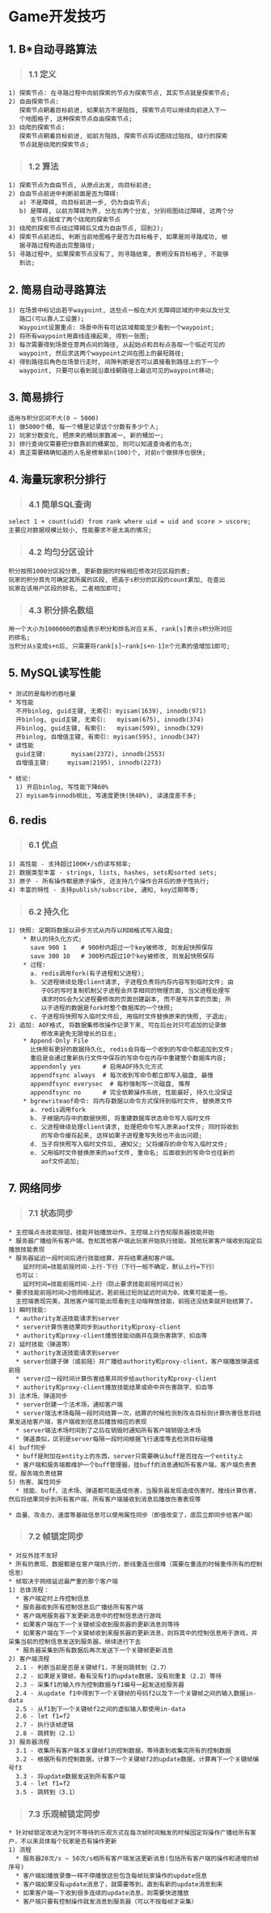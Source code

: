 # **Game开发技巧**



## **1. B*自动寻路算法**
> ### **1.1 定义**
    1) 探索节点: 在寻路过程中向前探索的节点为探索节点, 其实节点就是探索节点;
    2) 自由探索节点:
       探索节点朝着目标前进, 如果前方不是阻挡, 探索节点可以继续向前进入下一
       个地图格子, 这种探索节点自由探索节点;
    3) 绕爬的探索节点:
       探索节点朝着目标前进, 如前方阻挡, 探索节点将试图绕过阻挡, 绕行的探索
       节点就是绕爬的探索节点;
> ### **1.2 算法**
    1) 探索节点为自由节点, 从原点出发, 向目标前进;
    2) 自由节点前进中判断前面是否为障碍:
       a) 不是障碍, 向目标前进一步, 仍为自由节点;
       b) 是障碍, 以前方障碍为界, 分左右两个分支, 分别视图绕过障碍, 这两个分
          支节点就成了两个绕爬的探索节点
    3) 绕爬的探索节点绕过障碍后又成为自由节点, 回到2);
    4) 探索节点前进后, 判断当前地图格子是否为目标格子, 如果是则寻路成功, 根
       据寻路过程构造出完整路径;
    5) 寻路过程中, 如果探索节点没有了, 则寻路结束, 表明没有目标格子, 不能够
       到达;



## **2. 简易自动寻路算法**
    1) 在场景中标记出若干waypoint, 这些点一般在大片无障碍区域的中央以及分叉
       路口(可以靠人工设置);
       Waypoint设置重点: 场景中所有可达区域都能至少看到一个waypoint;
    2) 将所有waypoint用直线连接起来, 得到一张图;
    3) 每次需要得到场景任意两点间的路径, 从起始点和目标点各取一个临近可见的
       waypoint, 然后求这两个waypoint之间在图上的最短路径;
    4) 得到路径后角色在场景行走时, 间隙判断是否可以直接看到路径上的下一个
       waypoint, 只要可以看到就沿直线朝路径上最远可见的waypoint移动;



## **3. 简易排行**
    适用与积分区间不大(0 ~ 5000)
    1) 做5000个桶, 每一个桶里记录这个分数有多少个人;
    2) 玩家分数变化, 把原来的桶玩家数减一, 新的桶加一;
    3) 排行查询仅需要把分数靠前的桶累加, 则可以知道查询者的名次;
    4) 真正需要精确知道的人名是榜单前n(100)个, 对前n个做排序也很快;



## **4. 海量玩家积分排行**
> ### **4.1 简单SQL查询**
    select 1 + count(uid) from rank where uid = uid and score > uscore;
    主要应对数据规模比较小, 性能要求不是太高的情况;
> ### **4.2 均匀分区设计**
    积分按照1000分区段分表, 更新数据的时候相应修改对应区段的表;
    玩家的积分首先可确定其所属的区段, 把高于s积分的区段的count累加, 在查出
    玩家在该用户区段的排名, 二者相加即可;
> ### **4.3 积分排名数组**
    用一个大小为1000000的数组表示积分和排名对应关系, rank[s]表示s积分所对应
    的排名;
    当积分从s变成s+n后, 只需要将rank[s]~rank[s+n-1]n个元素的值增加1即可;



## **5. MySQL读写性能**
    * 测试的是每秒的吞吐量
    * 写性能
      不开binlog, guid主键, 无索引: myisam(1639), innodb(971)
      开binlog, guid主键, 无索引:   myisam(675), innodb(374)
      开binlog, guid主键, 有索引:   myisam(599), innodb(329)
      开binlog, 自增值主键, 有索引: myisam(595), innodb(347)
    * 读性能
      guid主键:       myisam(2372), innodb(2553)
      自增值主键:     myisam(2195), innodb(2273)

    * 结论:
      1) 开启binlog, 写性能下降60%
      2) myisam与innodb相比, 写速度更快(快40%), 读速度差不多;


## **6. redis**
> ### **6.1 优点**
    1) 高性能 - 支持超过100K+/s的读写频率;
    2) 数据类型丰富 - strings, lists, hashes, sets和sorted sets;
    3) 原子 - 所有操作都是原子操作, 还支持几个操作合并后的原子性执行;
    4) 丰富的特性 - 支持publish/subscribe, 通知, key过期等等;
> ### **6.2 持久化**
    1) 快照: 定期将数据以异步方式从内存以RDB格式写入磁盘;
        * 默认的持久化方式;
          save 900 1    # 900秒内超过一个key被修改, 则发起快照保存
          save 300 10   # 300秒内超过10个key被修改, 则发起快照保存
        * 过程:
          a. redis调用fork(有子进程和父进程);
          b. 父进程继续处理client请求, 子进程负责将内存内容写到临时文件; 由
             于OS的写时复制机制父子进程会共享相同的物理页面, 当父进程处理写
             请求时OS会为父进程要修改的页面创建副本, 而不是写共享的页面; 所
             以子进程的数据是fork时整个数据库的一个快照;
          c. 子进程将快照写入临时文件后, 用临时文件替换原来的快照, 子退出;
    2) 追加: AOF格式, 将数据集修改操作记录下来, 可在后台对只可追加的记录做
             修改来避免无限增长的日志;
        * Append-Only File
          比快照有更好的数据持久化, redis会将每一个收到的写命令都追加到文件;
          重启是会通过重新执行文件中保存的写命令在内存中重建整个数据库内容;
          appendonly yes      # 启用AOF持久化方式
          appendfsync always  # 每次收到写命令都立即写入磁盘, 最慢
          appendfsync everysec  # 每秒强制写一次磁盘, 推荐
          appendfsync no      # 完全依赖操作系统, 性能最好, 持久化没保证
        * bgrewriteaof命令: 将内存数据以命令方式保持到临时文件, 替换原文件
          a. redis调用fork
          b. 子根据内存中的数据快照, 将重建数据库状态命令写入临时文件
          c. 父进程继续处理client请求, 处理把命令写入原来aof文件; 同时将收到
             的写命令缓存起来, 这样如果子进程重写失败也不会出问题;
          d. 当子将快照写入临时文件后, 通知父; 父将缓存的命令写入临时文件;
          e. 父用临时文件替换原来的aof文件, 重命名; 后面收到的写命令也往新的
             aof文件追加;

## **7. 网络同步**
> ### **7.1 状态同步**
    * 主控端点击技能按钮，技能开始播放动作，主控端上行告知服务器技能开始
    * 服务器广播给所有客户端，告知其他客户端此玩家开始执行技能。其他玩家客户端收到指定后播放技能表现
    * 服务器延迟一段时间后进行技能结算，并将结果通知客户端。
        延时时间=技能前摇时间-上行-下行（下行一般不确定，默认上行=下行）
      也可以：
        延时时间=技能前摇时间-上行（防止要求技能前摇时间过长）
    * 要求技能前摇时间>2倍网络延迟，若前摇过短则延迟时间为0，效果可能差一些。
      主控端表现完美，其他客户端可能出现看到主动端释放技能，前摇还没结束就开始结算了。
    1) 瞬时技能:
      * authority发送技能请求到server
      * server计算伤害结果同步到authority和proxy-client
      * authority和proxy-client播放技能动画并在跳伤害跳字、扣血等
    2) 延时技能（弹道等）
      * authority发送技能请求到server
      * server创建子弹（或前摇）并广播给authority和proxy-client，客户端播放弹道或前摇
      * server过一段时间计算伤害结果并同步给authority和proxy-client
      * authority和proxy-client播放技能结果或命中并伤害跳字、扣血等
    3) 法术场、弹道同步
      * server创建一个法术场，通知客户端
      * server端法术场每隔一段时间结算一次，结算的时候检测到攻击目标则计算伤害信息将结果发送给客户端，客户端收到信息后播放相应的表现
      * server端法术场时间到了之后在销毁时通知所有客户端销毁法术场
      * 弹道类似，区别是server每隔一段时间根据飞行速度等去检测目标碰撞
    4) buff同步
      * buff是附加在entity上的东西，server只需要确认buff是否挂在一个entity上
      * 客户端和服务端都维护一个buff管理器，挂buff的消息通知所有客户端，客户端负责表现，服务端负责结算
    5) 伤害、属性同步
      * 技能、buff、法术场、弹道都可能造成伤害，当服务器发现造成伤害时，搜线计算伤害，然后将结果同步到所有客户端，所有客户端接收到消息后播放伤害表现等
      * 血量、攻击力、速度等基础信息可以使用属性同步（即值改变了，底层立即同步给客户端）
> ### **7.2 帧锁定同步**
    * 对反外挂不友好
    * 所有的表现、数据都是在客户端执行的，断线重连也很难（需要在重连的时候重传所有的控制信息）
    * 帧取决于网络延迟最严重的那个客户端
    1) 总体流程：
      * 客户端定时上传控制信息
      * 服务器收到所有控制信息后广播给所有客户端
      * 客户端用服务器下发更新消息中的控制信息进行游戏
      * 如果客户端在下一个关键帧没收到服务器的更新消息则等待
      * 如果客户端在下一个关键帧收到来服务器的更新消息，则将其中的控制信息用于游戏，并采集当前的控制信息发送到服务器，继续进行下去
      * 服务器采集到所有数据后再次发送下一个关键帧更新消息
    2) 客户端流程
      2.1 - 判断当前是否是关键帧f1，不是则跳转到（2.7）
      2.2 - 如果是关键帧，看有没有f1的update数据，没有则重复（2.2）等待
      2.3 - 采集f1的输入作为控制数据与f1编号一起发送给服务器
      2.4 - 从update f1中得到下一个关键帧的号码f2以及下一个关键帧之间的输入数据in-data
      2.5 - 从f1到下一个关键帧f2之间的虚拟输入都使用in-data
      2.6 - let f1=f2
      2.7 - 执行该帧逻辑
      2.8 - 跳转到（2.1）
    3) 服务器流程
      3.1 - 收集所有客户端本关键帧f1的控制数据，等待直到收集完所有的控制数据
      3.2 - 根据所有的控制数据，计算下一个关键帧f2的update数据，计算再下一个关键帧编号f3
      3.3 - 将update数据发送到所有客户端
      3.4 - let f1=f2
      3.5 - 跳转到（3.1）
> ### **7.3 乐观帧锁定同步**
    * 针对帧锁定改进为定时不等待的乐观方式在每次帧时间触发的时候固定将操作广播给所有客户，不以来具体每个玩家是否有操作更新
    1) 流程
      * 服务器20次/s ~ 50次/s相所有客户端发送更新消息(包括所有客户端的操作和递增的帧序号)
      * 客户端如播放录像一样不停播放这些包含每帧玩家操作的update信息
      * 客户端如果没有update消息了，就需要等到，直到有新的update消息到来
      * 如果客户端一下收到很多连续的update消息，则需要快进播放
      * 客户端只要有控制操作就发消息到服务器（可以不按每帧才采集）
